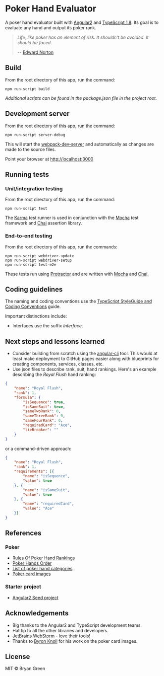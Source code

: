 # Poker Hand Evaluator

A poker hand evaluator built with [Angular2](https://angular.io/) and
[TypeScript 1.8](http://www.typescriptlang.org/). Its goal is to
evaluate any hand and output its poker rank.


>_Life, like poker has an element of risk. It shouldn't be avoided. It
>should be faced._
>
>-- [Edward Norton](http://www.brainyquote.com/quotes/quotes/e/edwardnort418306.html)



## Build

From the root directory of this app, run the command:

```
npm run-script build
```

_Additional scripts can be found in the package.json file in
the project root._

## Development server

From the root directory of this app, run the command:

```
npm run-script server-debug
```

This will start the
[webpack-dev-server](https://webpack.github.io/docs/webpack-dev-server.html)
and automatically as changes are made to the source files.

Point your browser at [http://localhost:3000](http://localhost:3000)

## Running tests

### Unit/integration testing

From the root directory of this app, run the command:

```
npm run-script test
```

The [Karma](https://karma-runner.github.io/1.0/index.html) test runner
is used in conjunction with the [Mocha](https://mochajs.org/) test
framework and [Chai](http://chaijs.com/) assertion library.

### End-to-end testing

From the root directory of this app, run the commands:

```
npm run-script webdriver-update
npm run-script webdriver-setup
npm run-script test-e2e
```

These tests run using [Protractor](http://www.protractortest.org/) and
are written with [Mocha](https://mochajs.org/) and
[Chai](http://chaijs.com/).


## Coding guidelines

The naming and coding conventions use the
[TypeScript StyleGuide and Coding Conventions](https://basarat.gitbooks.io/typescript/content/docs/styleguide/styleguide.html) guide.

Important distinctions include:
 
- Interfaces use the suffix _Interface_.

## Next steps and lessons learned
- Consider building from scratch using the
  [angular-cli](https://github.com/angular/angular-cli) tool. This would at
  least make deployment to GitHub pages easier along with blueprints for
  creating components, services, classes, etc.
- Use json files to describe rank, suit, hand rankings. Here's an
  example describing the _Royal Flush_ hand ranking:
```json
{		
	"name": "Royal Flush",	
	"rank": 1,	
	"formula": {	
		"isSequence": true,
		"isSameSuit": true,
		"sameTwoRank": 0,
		"sameThreeRank": 0,
		"sameFourRank": 0,
		"requiredCard": "Ace",
		"tieBreaker": ""
	}	
}

```
or a command-driven approach:
```json
{		
	"name": "Royal Flush",	
	"rank": 1,	
	"requirements": [{	
		"name": "isSequence",
		"value": true
	}, {	
		"name": "isSameSuit",
		"value": true
	}, {	
		"name": "requiredCard",
		"value": "Ace"
	}]	
}

```

## References
### Poker
- [Rules Of Poker Hand Rankings](http://www.cardplayer.com/rules-of-poker/hand-rankings)
- [Poker Hands Order](https://www.pokerstars.com/poker/games/rules/hand-rankings/)
- [List of poker hand categories](https://en.wikipedia.org/wiki/List_of_poker_hand_categories)
- [Poker card images](http://byronknoll.blogspot.com/2011/03/vector-playing-cards.html)

### Starter project
- [Angular2 Seed project](https://github.com/angular/angular2-seed)

## Acknowledgements

- Big thanks to the Angular2 and TypeScript development teams.
- Hat tip to all the other libraries and developers.
- [JetBrains WebStorm](https://www.jetbrains.com/webstorm/) - love their tools!
- Thanks to [Byron Knoll](http://byronknoll.blogspot.com/) for his work on the poker card images.



## License

MIT © Bryan Green